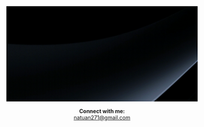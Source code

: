 <a href="https://www.linkedin.com/in/tuanna271/">
  <img src="Thumbnail.gif" alt="Tunx" />
</a>

<p align="center">
  <b>Connect with me:</b><br>
  <a href="mailto:natuan271@gmail.com">natuan271@gmail.com</a>
</p>
